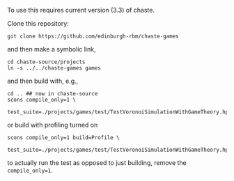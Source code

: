To use this requires current version (3.3) of chaste.

Clone this repository:

    git clone https://github.com/edinburgh-rbm/chaste-games

and then make a symbolic link,

    cd chaste-source/projects
    ln -s ../../chaste-games games

and then build with, e.g.,

    cd .. ## now in chaste-source
    scons compile_only=1 \
        test_suite=./projects/games/test/TestVoronoiSimulationWithGameTheory.hpp

or build with profiling turned on

    scons compile_only=1 build=Profile \
        test_suite=./projects/games/test/TestVoronoiSimulationWithGameTheory.hpp

to actually run the test as opposed to just building, remove the `compile_only=1`.
